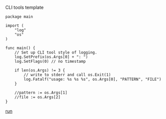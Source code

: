 CLI tools template

```
package main

import (
	"log"
	"os"
)

func main() {
	// Set up CLI tool style of logging.
	log.SetPrefix(os.Args[0] + ": ")
	log.SetFlags(0) // no timestamp

	if len(os.Args) != 3 {
		// write to stderr and call os.Exit(1)
		log.Fatalf("usage: %s %s %s", os.Args[0], "PATTERN", "FILE")
	}

	//pattern := os.Args[1]
	//file := os.Args[2]
}
```

[run](https://play.golang.org/p/omvP2uhNVQX)
